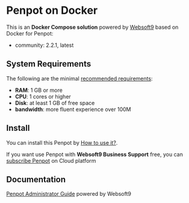 # Penpot on Docker  

This is an **Docker Compose solution** powered by [Websoft9](https://www.websoft9.com) based on Docker for Penpot:


 - community:  2.2.1, latest


## System Requirements

The following are the minimal [recommended requirements](https://help.penpot.app/technical-guide):

* **RAM**: 1 GB or more
* **CPU**: 1 cores or higher
* **Disk**: at least 1 GB of free space
* **bandwidth**: more fluent experience over 100M  

## Install

You can install this Penpot by [How to use it?](https://github.com/Websoft9/docker-library#how-to-use-it).   

If you want use Penpot with **Websoft9 Business Support** free, you can [subscribe Penpot](https://www.websoft9.com/apps) on Cloud platform

## Documentation

[Penpot Administrator Guide](https://support.websoft9.com/docs/penpot) powered by Websoft9